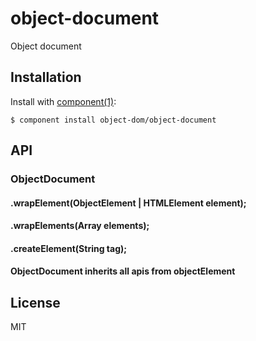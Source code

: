 
# object-document

  Object document

## Installation

  Install with [component(1)](http://component.io):

    $ component install object-dom/object-document

## API
### ObjectDocument
#### .wrapElement(ObjectElement | HTMLElement element);
#### .wrapElements(Array elements);
#### .createElement(String tag);

#### ObjectDocument inherits all apis from objectElement

## License

  MIT
